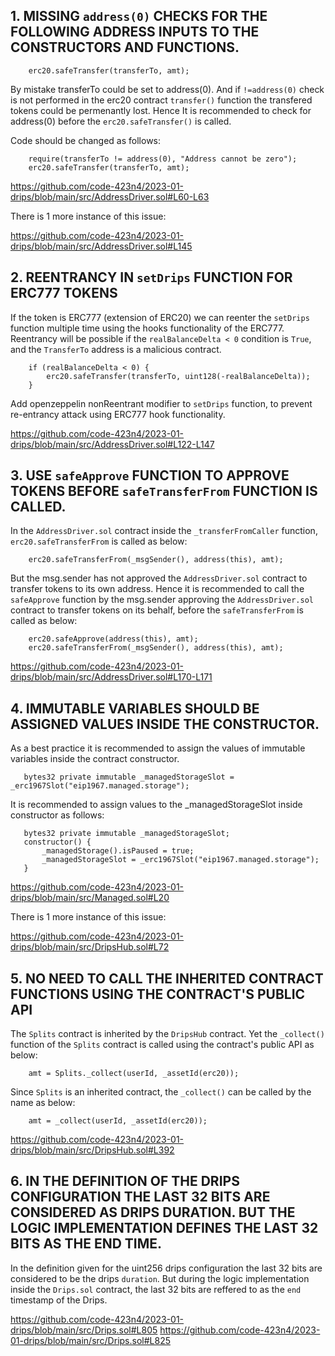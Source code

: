 ## 1. MISSING `address(0)` CHECKS FOR THE FOLLOWING ADDRESS INPUTS TO THE CONSTRUCTORS AND FUNCTIONS.

        erc20.safeTransfer(transferTo, amt);
	
By mistake transferTo could be set to address(0). And if `!=address(0)` check is not performed in the erc20 contract `transfer()` function the transfered tokens could be permenantly lost. 
Hence It is recommended to check for address(0) before the `erc20.safeTransfer()` is called.	

Code should be changed as follows:

	    require(transferTo != address(0), "Address cannot be zero");
        erc20.safeTransfer(transferTo, amt);
	

https://github.com/code-423n4/2023-01-drips/blob/main/src/AddressDriver.sol#L60-L63

There is 1 more instance of this issue:

https://github.com/code-423n4/2023-01-drips/blob/main/src/AddressDriver.sol#L145

## 2. REENTRANCY IN `setDrips` FUNCTION FOR ERC777 TOKENS

If the token is ERC777 (extension of ERC20) we can reenter the `setDrips` function multiple time using the hooks functionality of the ERC777. Reentrancy will be possible if the `realBalanceDelta < 0` condition is `True`, and the `TransferTo` address is a malicious contract.

        if (realBalanceDelta < 0) {
            erc20.safeTransfer(transferTo, uint128(-realBalanceDelta));
        }
		
Add openzeppelin nonReentrant modifier to `setDrips` function, to prevent re-entrancy attack using ERC777 hook functionality.
		
https://github.com/code-423n4/2023-01-drips/blob/main/src/AddressDriver.sol#L122-L147

## 3. USE `safeApprove` FUNCTION TO APPROVE TOKENS BEFORE `safeTransferFrom` FUNCTION IS CALLED.

In the `AddressDriver.sol` contract inside the `_transferFromCaller` function, `erc20.safeTransferFrom` is called as below:

        erc20.safeTransferFrom(_msgSender(), address(this), amt);
		
But the msg.sender has not approved the `AddressDriver.sol` contract to transfer tokens to its own address.
Hence it is recommended to call the `safeApprove` function by the msg.sender approving the `AddressDriver.sol` contract to transfer tokens on its behalf, before the `safeTransferFrom` is called as below:

		erc20.safeApprove(address(this), amt);
        erc20.safeTransferFrom(_msgSender(), address(this), amt);

https://github.com/code-423n4/2023-01-drips/blob/main/src/AddressDriver.sol#L170-L171

## 4. IMMUTABLE VARIABLES SHOULD BE ASSIGNED VALUES INSIDE THE CONSTRUCTOR.

As a best practice it is recommended to assign the values of immutable variables inside the contract constructor.

       bytes32 private immutable _managedStorageSlot = _erc1967Slot("eip1967.managed.storage");	   
	   
It is recommended to assign values to the _managedStorageSlot inside constructor as follows:

       bytes32 private immutable _managedStorageSlot;
       constructor() {
           _managedStorage().isPaused = true;
		   _managedStorageSlot = _erc1967Slot("eip1967.managed.storage");
       }	   
	   
https://github.com/code-423n4/2023-01-drips/blob/main/src/Managed.sol#L20

There is 1 more instance of this issue:

https://github.com/code-423n4/2023-01-drips/blob/main/src/DripsHub.sol#L72

## 5. NO NEED TO CALL THE INHERITED CONTRACT FUNCTIONS USING THE CONTRACT'S PUBLIC API	   

The `Splits` contract is inherited by the `DripsHub` contract. Yet the `_collect()` function of the `Splits` contract is called using the contract's public API as below:

        amt = Splits._collect(userId, _assetId(erc20));
		
Since `Splits` is an inherited contract, the `_collect()` can be called by the name as below:

        amt = _collect(userId, _assetId(erc20));
		
https://github.com/code-423n4/2023-01-drips/blob/main/src/DripsHub.sol#L392

## 6. IN THE DEFINITION OF THE DRIPS CONFIGURATION THE LAST 32 BITS ARE CONSIDERED AS DRIPS DURATION. BUT THE LOGIC IMPLEMENTATION DEFINES THE LAST 32 BITS AS THE END TIME.

In the definition given for the uint256 drips configuration the last 32 bits are considered to be the drips `duration`.
But during the logic implementation inside the `Drips.sol` contract, the last 32 bits are reffered to as the `end` timestamp of the Drips.

https://github.com/code-423n4/2023-01-drips/blob/main/src/Drips.sol#L805
https://github.com/code-423n4/2023-01-drips/blob/main/src/Drips.sol#L825